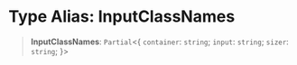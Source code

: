 # Type Alias: InputClassNames

> **InputClassNames**: `Partial`\<\{ `container`: `string`; `input`: `string`; `sizer`: `string`; \}\>
